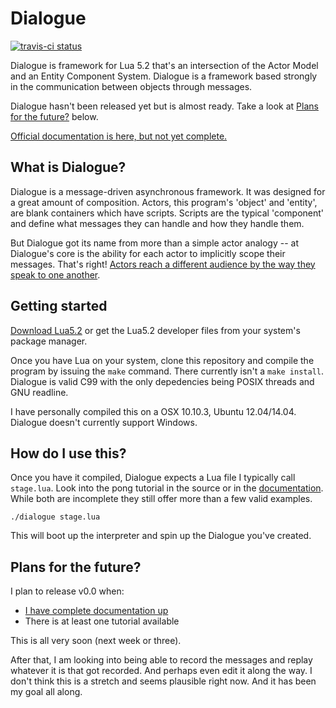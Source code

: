 # Dialogue

[![travis-ci status](https://travis-ci.org/rlt3/Dialogue.svg?branch=master)](https://travis-ci.org/rlt3/Dialogue/builds)

Dialogue is framework for Lua 5.2 that's an intersection of the Actor Model and
an Entity Component System. Dialogue is a framework based strongly in the
communication between objects through messages. 

Dialogue hasn't been released yet but is almost ready. Take a look at 
[Plans for the future?](#future) below.

[Official documentation is here, but not yet complete.](https://bythehilt.com/dialogue)

## What is Dialogue?

Dialogue is a message-driven asynchronous framework. It was designed for a
great amount of composition. Actors, this program's 'object' and 'entity', are
blank containers which have scripts. Scripts are the typical 'component' and
define what messages they can handle and how they handle them. 

But Dialogue got its name from more than a simple actor analogy -- at
Dialogue's core is the ability for each actor to implicitly scope their
messages. That's right!  [Actors reach a different audience by the way they
speak to one another](https://bythehilt.com/dialogue/tone#visualizer).

## Getting started

[Download Lua5.2](https://www.lua.org/download.html) or get the Lua5.2
developer files from your system's package manager.

Once you have Lua on your system, clone this repository and compile the program
by issuing the `make` command. There currently isn't a `make install`. Dialogue
is valid C99 with the only depedencies being POSIX threads and GNU readline.

I have personally compiled this on a OSX 10.10.3, Ubuntu 12.04/14.04. Dialogue
doesn't currently support Windows.

## How do I use this?

Once you have it compiled, Dialogue expects a Lua file I typically call
`stage.lua`.  Look into the pong tutorial in the source or in the
[documentation](https://bythehilt.com/dialogue). While both are incomplete they
still offer more than a few valid examples.

    ./dialogue stage.lua

This will boot up the interpreter and spin up the Dialogue you've created.

## <a name="future"></a>Plans for the future?

I plan to release v0.0 when:

* [I have complete documentation up](https://bythehilt.com/dialogue)
* There is at least one tutorial available

This is all very soon (next week or three).

After that, I am looking into being able to record the messages and replay
whatever it is that got recorded. And perhaps even edit it along the way. I
don't think this is a stretch and seems plausible right now. And it has been
my goal all along.
